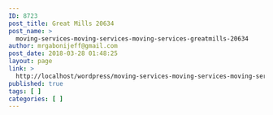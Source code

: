 ```yaml
---
ID: 8723
post_title: Great Mills 20634
post_name: >
  moving-services-moving-services-moving-services-greatmills-20634
author: mrgabonijeff@gmail.com
post_date: 2018-03-28 01:48:25
layout: page
link: >
  http://localhost/wordpress/moving-services-moving-services-moving-services-greatmills-20634/
published: true
tags: [ ]
categories: [ ]
---
```


